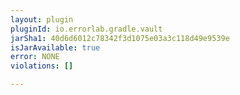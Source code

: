 ```yaml
---
layout: plugin
pluginId: io.errorlab.gradle.vault
jarSha1: 40d6d6012c78342f3d1075e03a3c118d49e9539e
isJarAvailable: true
error: NONE
violations: []

---
```

